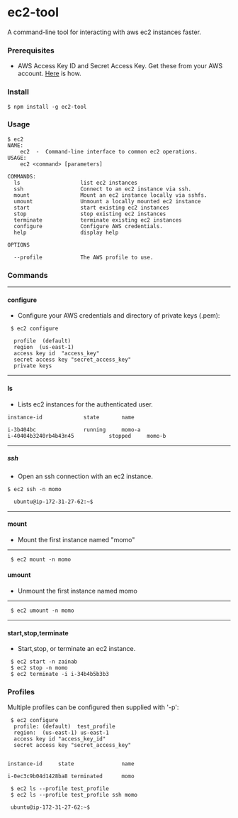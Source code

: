 # ec2-tool

A command-line tool for interacting with aws ec2 instances faster.


### Prerequisites

* AWS Access Key ID and Secret Access Key. Get these from your AWS account. [Here](http://docs.aws.amazon.com/IAM/latest/UserGuide/id_credentials_access-keys.html#Using_CreateAccessKey) is how.


### Install

```
$ npm install -g ec2-tool
```

### Usage



```
$ ec2
NAME:
    ec2  -  Command-line interface to common ec2 operations.
USAGE:
    ec2 <command> [parameters]

COMMANDS:
  ls                   list ec2 instances
  ssh                  Connect to an ec2 instance via ssh.
  mount                Mount an ec2 instance locally via sshfs.
  umount               Unmount a locally mounted ec2 instance
  start                start existing ec2 instances
  stop                 stop existing ec2 instances
  terminate            terminate existing ec2 instances
  configure            Configure AWS credentials.
  help                 display help

OPTIONS

  --profile            The AWS profile to use.

```


### Commands

***



#### configure

* Configure your AWS credentials and directory of private keys (.pem):


```
 $ ec2 configure

  profile  (default) 
  region  (us-east-1) 
  access key id  "access_key"
  secret access key "secret_access_key"  
  private keys  

```




***


#### ls 

* Lists ec2 instances for the authenticated user.


```
instance-id				state		name	

i-3b404bc				running		momo-a
i-40404b3240rb4b43n45			stopped		momo-b

```

***

##### ssh

* Open an ssh connection with an ec2 instance.

```
$ ec2 ssh -n momo

  ubuntu@ip-172-31-27-62:~$ 
```


***



#### mount

* Mount the first instance named "momo"

***


```
 $ ec2 mount -n momo
```


#### umount

* Unmount the first instance named momo


***


```
 $ ec2 umount -n momo
```

***

#### start,stop,terminate

* Start,stop, or terminate an ec2 instance.

```
 $ ec2 start -n zainab
 $ ec2 stop -n momo
 $ ec2 terminate -i i-34b4b5b3b3
```

### Profiles


Multiple profiles can be configured then supplied with '-p':

```
 $ ec2 configure 
  profile: (default)  test_profile
  region:  (us-east-1) us-east-1
  access key id "access_key_id"
  secret access key "secret_access_key"


instance-id		state		        name	

i-0ec3c9b04d1428ba8	terminated		momo	

 $ ec2 ls --profile test_profile
 $ ec2 ls --profile test_profile ssh momo

 ubuntu@ip-172-31-27-62:~$
```

